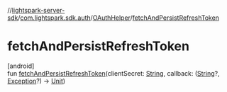 //[lightspark-server-sdk](../../../index.md)/[com.lightspark.sdk.auth](../index.md)/[OAuthHelper](index.md)/[fetchAndPersistRefreshToken](fetch-and-persist-refresh-token.md)

# fetchAndPersistRefreshToken

[android]\
fun [fetchAndPersistRefreshToken](fetch-and-persist-refresh-token.md)(clientSecret: [String](https://kotlinlang.org/api/latest/jvm/stdlib/kotlin/-string/index.html), callback: ([String](https://kotlinlang.org/api/latest/jvm/stdlib/kotlin/-string/index.html)?, [Exception](https://kotlinlang.org/api/latest/jvm/stdlib/kotlin/-exception/index.html)?) -&gt; [Unit](https://kotlinlang.org/api/latest/jvm/stdlib/kotlin/-unit/index.html))
